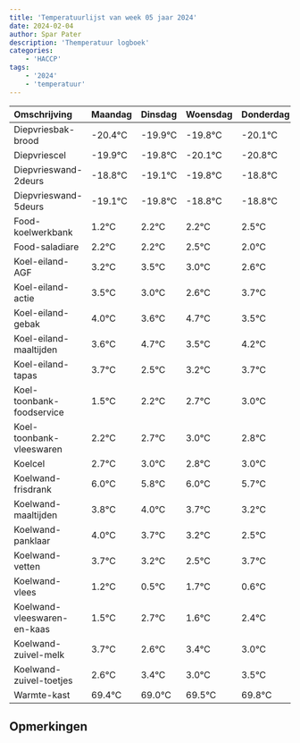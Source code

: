 ```yaml
---
title: 'Temperatuurlijst van week 05 jaar 2024'
date: 2024-02-04
author: Spar Pater
description: 'Themperatuur logboek'
categories:
    - 'HACCP'
tags:
    - '2024'
    - 'temperatuur'
---
```

|Omschrijving|Maandag|Dinsdag|Woensdag|Donderdag|Vrijdag|Zaterdag|Zondag|
|:---|:---|:---|:---|:---|:---|:---|:---|
|Diepvriesbak-brood|-20.4°C|-19.9°C|-19.8°C|-20.1°C|-20.8°C|-19.8°C|-19.8°C|
|Diepvriescel|-19.9°C|-19.8°C|-20.1°C|-20.8°C|-19.8°C|-19.8°C|-19.5°C|
|Diepvrieswand-2deurs|-18.8°C|-19.1°C|-19.8°C|-18.8°C|-18.8°C|-18.5°C|-19.0°C|
|Diepvrieswand-5deurs|-19.1°C|-19.8°C|-18.8°C|-18.8°C|-18.5°C|-19.0°C|-19.4°C|
|Food-koelwerkbank|1.2°C|2.2°C|2.2°C|2.5°C|2.0°C|1.6°C|2.7°C|
|Food-saladiare|2.2°C|2.2°C|2.5°C|2.0°C|1.6°C|2.7°C|1.5°C|
|Koel-eiland-AGF|3.2°C|3.5°C|3.0°C|2.6°C|3.7°C|2.5°C|3.2°C|
|Koel-eiland-actie|3.5°C|3.0°C|2.6°C|3.7°C|2.5°C|3.2°C|3.7°C|
|Koel-eiland-gebak|4.0°C|3.6°C|4.7°C|3.5°C|4.2°C|4.7°C|5.0°C|
|Koel-eiland-maaltijden|3.6°C|4.7°C|3.5°C|4.2°C|4.7°C|5.0°C|4.8°C|
|Koel-eiland-tapas|3.7°C|2.5°C|3.2°C|3.7°C|4.0°C|3.8°C|4.0°C|
|Koel-toonbank-foodservice|1.5°C|2.2°C|2.7°C|3.0°C|2.8°C|3.0°C|2.7°C|
|Koel-toonbank-vleeswaren|2.2°C|2.7°C|3.0°C|2.8°C|3.0°C|2.7°C|2.2°C|
|Koelcel|2.7°C|3.0°C|2.8°C|3.0°C|2.7°C|2.2°C|1.5°C|
|Koelwand-frisdrank|6.0°C|5.8°C|6.0°C|5.7°C|5.2°C|4.5°C|5.7°C|
|Koelwand-maaltijden|3.8°C|4.0°C|3.7°C|3.2°C|2.5°C|3.7°C|2.6°C|
|Koelwand-panklaar|4.0°C|3.7°C|3.2°C|2.5°C|3.7°C|2.6°C|3.4°C|
|Koelwand-vetten|3.7°C|3.2°C|2.5°C|3.7°C|2.6°C|3.4°C|3.0°C|
|Koelwand-vlees|1.2°C|0.5°C|1.7°C|0.6°C|1.4°C|1.0°C|1.5°C|
|Koelwand-vleeswaren-en-kaas|1.5°C|2.7°C|1.6°C|2.4°C|2.0°C|2.5°C|2.8°C|
|Koelwand-zuivel-melk|3.7°C|2.6°C|3.4°C|3.0°C|3.5°C|3.8°C|3.2°C|
|Koelwand-zuivel-toetjes|2.6°C|3.4°C|3.0°C|3.5°C|3.8°C|3.2°C|3.2°C|
|Warmte-kast|69.4°C|69.0°C|69.5°C|69.8°C|69.2°C|69.2°C|69.0°C|

## Opmerkingen


